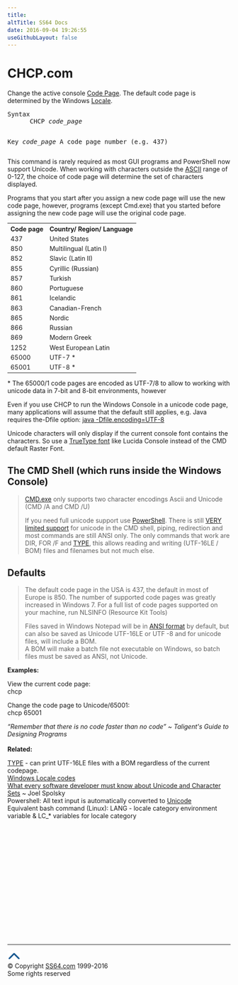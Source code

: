 ```yaml
---
title:
altTitle: SS64 Docs
date: 2016-09-04 19:26:55
useGithubLayout: false
---
```

<!-- #BeginLibraryItem "/Library/head_nt.lbi" --><!-- #EndLibraryItem --><h1>CHCP.com </h1> 
<p>Change the active console <a href="http://en.wikipedia.org/wiki/Code_page">Code Page</a>. The default code page is determined by the Windows <a href="../locale.html">Locale</a>.
</p><pre>Syntax
      CHCP <i>code_page</i>

Key
   <i>code_page</i>  A code page number (e.g. 437)  </pre>
<p>This command is  rarely required as most GUI programs and PowerShell now support Unicode. When working with characters outside the <a href="../ascii.html">ASCII</a> range of 0-127, the choice of code page will determine the set of characters displayed.</p>
<p>Programs that you start after you assign a new code page will use the new  code page, however, programs (except Cmd.exe) that you started before  assigning the new code page will use the original code page. </p>
<table>
  <tbody>
    <tr>
      <th colspan="1">Code page </th>
      <th colspan="1"> Country/ Region/ Language </th>
    </tr>
    <tr>
      <td colspan="1">437</td>
      <td colspan="1">United States</td>
    </tr>
    <tr>
      <td colspan="1">850</td>
      <td colspan="1">Multilingual (Latin I)</td>
    </tr>
    <tr>
      <td colspan="1">852</td>
      <td colspan="1">Slavic (Latin II)</td>
    </tr>
    <tr>
      <td colspan="1">855</td>
      <td colspan="1">Cyrillic (Russian)</td>
    </tr>
    <tr>
      <td colspan="1">857</td>
      <td colspan="1">Turkish</td>
    </tr>
    <tr>
      <td colspan="1">860</td>
      <td colspan="1">Portuguese</td>
    </tr>
    <tr>
      <td colspan="1">861</td>
      <td colspan="1">Icelandic</td>
    </tr>
    <tr>
      <td colspan="1">863</td>
      <td colspan="1">Canadian-French</td>
    </tr>
    <tr>
      <td colspan="1">865</td>
      <td colspan="1">Nordic</td>
    </tr>
    <tr>
      <td colspan="1">866</td>
      <td colspan="1">Russian</td>
    </tr>
    <tr>
      <td colspan="1">869</td>
      <td colspan="1">Modern Greek</td>
    </tr>
    <tr>
      <td colspan="1">1252</td>
      <td colspan="1">West European Latin</td>
    </tr>
<tr>
<td colspan="1">65000  </td>
<td colspan="1">UTF-7 *</td>
</tr>
<tr>
<td colspan="1">65001  </td>
<td colspan="1">UTF-8 *</td>
</tr>
  </tbody>
</table>
<p>* The 65000/1 code pages are encoded as UTF-7/8 to allow to working with unicode data in 7-bit and 8-bit environments, however </p>
<p>Even if you use CHCP to run the Windows Console in a unicode code page, many applications will assume that the default still applies, e.g. Java requires the-Dfile option: <a href="http://horstmann.com/unblog/2016-05-06/index.html" class="code">java -Dfile.encoding=UTF-8</a></p>
<p>Unicode characters will only display if the current console font contains the characters. So use a <a href="../fonts.html">TrueType font</a> like Lucida Console instead of the CMD default Raster Font.</p>
<h2> The CMD Shell (which runs inside the Windows Console) </h2>
<blockquote>
<p><a href="cmd.html">CMD.exe</a> only supports two character encodings Ascii and Unicode (CMD /A and CMD /U)</p>
<p> If you need full unicode support use <a href="../ps/">PowerShell</a>. There is still <a href="http://stackoverflow.com/questions/1259084/what-encoding-code-page-is-cmd-exe-using">VERY limited support</a> for unicode in the CMD shell, piping, redirection and most commands are still ANSI only. The only commands that work are DIR, FOR /F and <a href="type.html">TYPE</a>, this allows reading and writing (UTF-16LE  / BOM) files and filenames but not much else.</p>
</blockquote>
<h2>Defaults</h2>
<blockquote>
<p>The default code page in the USA is <span class="code">437</span>, the default in most of Europe is <span class="code">850</span>. The number of supported code pages was greatly increased in Windows 7. For a full list of code pages supported on your machine, run <span class="code">NLSINFO</span> (Resource Kit Tools)</p>
<p>Files saved in Windows Notepad will be in <a href="../ascii.html">ANSI format</a> by default, but can also be saved as Unicode UTF-16LE or UTF -8 and for unicode files, will include a BOM. <br>
A BOM will make a batch file not executable on Windows, so batch files must be saved as ANSI, not Unicode.</p>
</blockquote>
<p><b>Examples:</b></p>
<p>View the current code page:<br>
<span class="code">chcp</span></p>
<p>Change the code page to Unicode/65001:<br>
<span class="code">chcp 65001</span></p>
<p><i class="quote">“Remember that there is no code faster than no code” ~ Taligent's Guide to Designing Programs </i><br>
<br>
<b>Related:</b></p>
<p><a href="type.html">TYPE</a> - can print UTF-16LE files with a BOM regardless of the current codepage.<br>
<a href="../locale.html">Windows Locale codes</a><br>
<a href="http://www.joelonsoftware.com/articles/Unicode.html">What every software developer must know about Unicode and Character Sets</a> ~ Joel Spolsky<br>
Powershell: All text input is automatically converted to <a href="../convert.html">Unicode</a> <br>
Equivalent bash command (Linux): LANG  -  locale category environment variable &amp; LC_* variables for locale category </p><!-- #BeginLibraryItem "/Library/foot_nt.lbi" --><p><script async="" src="//pagead2.googlesyndication.com/pagead/js/adsbygoogle.js"></script>
<!-- windows300 -->
<ins class="adsbygoogle" style="display:inline-block;width:300px;height:250px" data-ad-client="ca-pub-6140977852749469" data-ad-slot="7649547908"></ins>
<script>
(adsbygoogle = window.adsbygoogle || []).push({});
</script></p>
<hr>
<div id="bl" class="footer"><a href="#"><img src="../images/top.png" width="30" height="22" alt="Back to the Top"></a></div>
<div id="br" class="footer, tagline">© Copyright <a href="http://ss64.com/">SS64.com</a> 1999-2016<br>
Some rights reserved</div><!-- #EndLibraryItem -->

